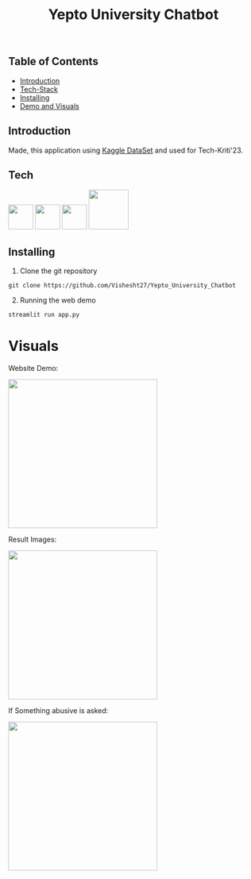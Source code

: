 <h1 align="center">Yepto University Chatbot</h1> <br>


## Table of Contents 

- [Introduction](#introduction)
- [Tech-Stack](#tech)
- [Installing](#installing)
- [Demo and Visuals](Visuals)

## Introduction

Made, this application using [Kaggle DataSet](https://www.kaggle.com/datasets/niraliivaghani/chatbot-dataset) and used for Tech-Kriti'23.

## Tech

<img height="50px" width="auto" src="https://www.vectorlogo.zone/logos/tensorflow/tensorflow-icon.svg">

<img height="50px" width="auto" src="https://upload.wikimedia.org/wikipedia/commons/thumb/a/ae/Keras_logo.svg/768px-Keras_logo.svg.png"> 

<img height="50px" width="auto" src="https://upload.wikimedia.org/wikipedia/en/thumb/e/ee/Hugging_Face_logo.png/330px-Hugging_Face_logo.png"> 



<img height="80px" width="auto" src="https://seeklogo.com/images/S/streamlit-logo-B405F7E2FC-seeklogo.com.png"> 

## Installing

1. Clone the git repository

```
git clone https://github.com/Vishesht27/Yepto_University_Chatbot
```

2. Running the web demo

```
streamlit run app.py
```

# Visuals

Website Demo:


<img height="300px" width="auto" src="https://github.com/Vishesht27/Yepto_University_Chatbot/blob/master/chatbot/Images/Demo_website.png"> 

Result Images:


<img height="300px" width="auto" src="https://github.com/Vishesht27/Yepto_University_Chatbot/blob/master/chatbot/Images/result_1.png"> 

If Something abusive is asked:


<img height="300px" width="auto" src="https://github.com/Vishesht27/Yepto_University_Chatbot/blob/master/chatbot/Images/result_2.png"> 

